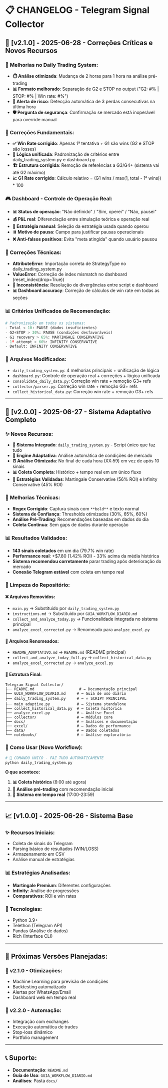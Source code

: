 # 📋 CHANGELOG - Telegram Signal Collector

## 🚀 [v2.1.0] - 2025-06-28 - Correções Críticas e Novos Recursos

### 🎯 **Melhorias no Daily Trading System:**
- **⏱️ Análise otimizada**: Mudança de 2 horas para 1 hora na análise pré-trading
- **📊 Formato melhorado**: Separação de G2 e STOP no output ("G2: #% | STOP: #% | Win rate: #%")
- **🚨 Alerta de risco**: Detecção automática de 3 perdas consecutivas na última hora
- **🛡️ Pergunta de segurança**: Confirmação se mercado está inoperável para override manual

### 🔧 **Correções Fundamentais:**
- **✅ Win Rate corrigido**: Apenas 1ª tentativa + G1 são wins (G2 e STOP são losses)
- **🎯 Lógica unificada**: Padronização de critérios entre daily_trading_system.py e dashboard.py
- **🏗️ Estrutura corrigida**: Remoção de referências a G3/G4+ (sistema vai até G2 máximo)
- **📈 G1 Rate corrigido**: Cálculo relativo = (G1 wins / max(1, total - 1ª wins)) * 100

### 🎮 **Dashboard - Controle de Operação Real:**
- **📊 Status de operação**: "Não definido" / "Sim, operei" / "Não, pausei"
- **💰 P&L real**: Diferenciação entre simulação teórica e operação real
- **🎯 Estratégia manual**: Seleção da estratégia usada quando operou
- **⏸️ Motivo de pausa**: Campo para justificar pausas operacionais
- **❌ Anti-falsos positivos**: Evita "meta atingida" quando usuário pausou

### 🐛 **Correções Técnicas:**
- **AttributeError**: Importação correta de StrategyType no daily_trading_system.py
- **ValueError**: Correção de index mismatch no dashboard (reset_index(drop=True))
- **🔄 Inconsistência**: Resolução de divergências entre script e dashboard
- **📊 Dashboard accuracy**: Correção de cálculos de win rate em todas as seções

### 📊 **Critérios Unificados de Recomendação:**
```python
# Padronização em todos os sistemas:
- Total < 10: PAUSE (dados insuficientes)
- G2+STOP > 30%: PAUSE (condições desfavoráveis)  
- G1 recovery > 65%: MARTINGALE CONSERVATIVE
- 1ª attempt > 60%: INFINITY CONSERVATIVE
- Default: INFINITY CONSERVATIVE
```

### 📁 **Arquivos Modificados:**
- `daily_trading_system.py`: 4 melhorias principais + unificação de lógica
- `dashboard.py`: Controle de operação real + correções + lógica unificada
- `consolidate_daily_data.py`: Correção win rate + remoção G3+ refs
- `collector/parser.py`: Correção win rate + remoção G3+ refs
- `collect_historical_data.py`: Correção win rate + remoção G3+ refs

---

## 🚀 [v2.0.0] - 2025-06-27 - Sistema Adaptativo Completo

### ✨ **Novos Recursos:**
- **🎯 Sistema Integrado**: `daily_trading_system.py` - Script único que faz tudo
- **🧠 Engine Adaptativa**: Análise automática de condições de mercado
- **⏰ Análise Otimizada**: No final de cada hora (XX:59) em vez de após 10 sinais
- **📊 Coleta Completa**: Histórico + tempo real em um único fluxo
- **🎲 Estratégias Validadas**: Martingale Conservative (56% ROI) e Infinity Conservative (45% ROI)

### 🔧 **Melhorias Técnicas:**
- **Regex Corrigido**: Captura sinais com `**bold**` e texto normal
- **Sistema de Confiança**: Thresholds otimizados (30%, 65%, 60%)
- **Análise Pré-Trading**: Recomendações baseadas em dados do dia
- **Coleta Contínua**: Sem gaps de dados durante operação

### 📊 **Resultados Validados:**
- **143 sinais coletados** em um dia (79.7% win rate)
- **Performance real**: +$7.80 (1.42% ROI) - 33% acima da média histórica
- **Sistema recomendou corretamente** parar trading após deterioração do mercado
- **Conexão Telegram estável** com coleta em tempo real

### 🧹 **Limpeza do Repositório:**

#### ❌ **Arquivos Removidos:**
- `main.py` → Substituído por `daily_trading_system.py`
- `instructions.md` → Substituído por `GUIA_WORKFLOW_DIARIO.md`
- `collect_and_analyze_today.py` → Funcionalidade integrada no sistema principal
- `analyze_excel_corrected.py` → Renomeado para `analyze_excel.py`

#### 🔄 **Arquivos Renomeados:**
- `README_ADAPTATIVO.md` → `README.md` (README principal)
- `collect_and_analyze_today_full.py` → `collect_historical_data.py`
- `analyze_excel_corrected.py` → `analyze_excel.py`

#### 📁 **Estrutura Final:**
```
Telegram Signal Collector/
├── README.md                    # ← Documentação principal
├── GUIA_WORKFLOW_DIARIO.md     # ← Guia de uso diário
├── daily_trading_system.py     # ← ⭐ SCRIPT PRINCIPAL
├── main_adaptive.py            # ← Sistema standalone
├── collect_historical_data.py  # ← Coleta histórica
├── analyze_excel.py            # ← Análise Excel
├── collector/                  # ← Módulos core
├── docs/                       # ← Análises e documentação
├── excel/                      # ← Dados de performance
├── data/                       # ← Dados coletados
└── notebooks/                  # ← Análise exploratória
```

### 🎯 **Como Usar (Novo Workflow):**
```bash
# 🚀 COMANDO ÚNICO - FAZ TUDO AUTOMATICAMENTE
python daily_trading_system.py
```

**O que acontece:**
1. **📊 Coleta histórica** (6:00 até agora)
2. **🧠 Análise pré-trading** com recomendação inicial
3. **🚀 Sistema em tempo real** (17:00-23:59)

---

## 📈 [v1.0.0] - 2025-06-26 - Sistema Base

### ✨ **Recursos Iniciais:**
- Coleta de sinais do Telegram
- Parsing básico de resultados (WIN/LOSS)
- Armazenamento em CSV
- Análise manual de estratégias

### 📊 **Estratégias Analisadas:**
- **Martingale Premium**: Diferentes configurações
- **Infinity**: Análise de progressões
- **Comparativos**: ROI e win rates

### 🔧 **Tecnologias:**
- Python 3.9+
- Telethon (Telegram API)
- Pandas (Análise de dados)
- Rich (Interface CLI)

---

## 🎯 **Próximas Versões Planejadas:**

### 🔮 **v2.1.0 - Otimizações:**
- Machine Learning para previsão de condições
- Backtesting automatizado
- Alertas por WhatsApp/Email
- Dashboard web em tempo real

### 🚀 **v2.2.0 - Automação:**
- Integração com exchanges
- Execução automática de trades
- Stop-loss dinâmico
- Portfolio management

---

## 📞 **Suporte:**
- **Documentação**: `README.md`
- **Guia de Uso**: `GUIA_WORKFLOW_DIARIO.md`
- **Análises**: Pasta `docs/` 